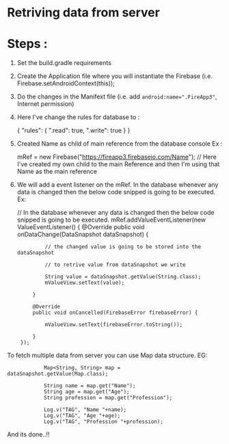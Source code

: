 # Retriving data from server

# Steps :

1) Set the build.gradle requirements

2) Create the Application file where you will instantiate the Firebase (i.e. Firebase.setAndroidContext(this));

3) Do the changes in the Manifext file (i.e. add `android:name=".FireApp3"`, Internet permission)

4) Here I've change the rules for database to :
  
    {
      "rules": {
        ".read": true,
        ".write": true
      }
    }

5) Created Name as child of main reference from the database console
Ex :

    mRef = new Firebase("https://fireapp3.firebaseio.com/Name"); // Here I've created my own child to the main Reference and then I'm using that Name as the main reference

6) We will add a event listener on the mRef. In the database whenever any data is changed then the below code snipped is going to be executed.
Ex:

    // In the database whenever any data is changed then the below code snipped is going to be executed.
        mRef.addValueEventListener(new ValueEventListener() {
            @Override
            public void onDataChange(DataSnapshot dataSnapshot) {

                // the changed value is going to be stored into the dataSnapshot

                // to retrive value from dataSnapshot we write

                String value = dataSnapshot.getValue(String.class);
                mValueView.setText(value);

            }

            @Override
            public void onCancelled(FirebaseError firebaseError) {

                mValueView.setText(firebaseError.toString());

            }
        });


To fetch multiple data from server you can use Map data structure. EG:

                Map<String, String> map = dataSnapshot.getValue(Map.class);

                String name = map.get("Name");
                String age = map.get("Age");
                String profession = map.get("Profession");

                Log.v("TAG", "Name "+name);
                Log.v("TAG", "Age "+age);
                Log.v("TAG", "Profession "+profession);
And its done..!!
